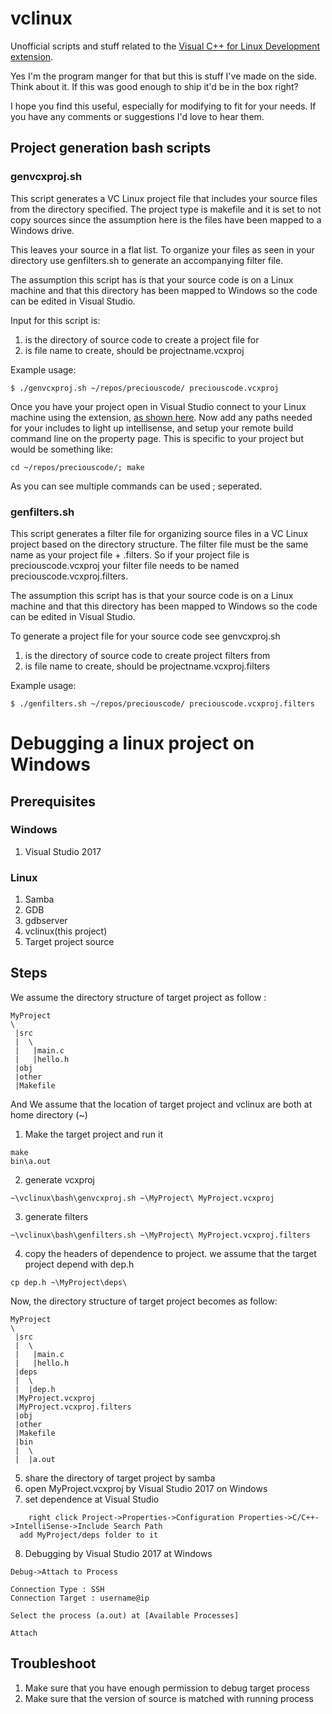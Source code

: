 # vclinux
Unofficial scripts and stuff related to the [Visual C++ for Linux Development extension](http://aka.ms/vslinux). 

Yes I'm the program manger for that but this is stuff I've made on the side. Think about it. If this was good enough to ship it'd be in the box right?

I hope you find this useful, especially for modifying to fit for your needs. If you have any comments or suggestions I'd love to hear them.

## Project generation bash scripts

### genvcxproj.sh
This script generates a VC Linux project file that includes your source files from the directory specified. The project type is makefile and it is set to not copy sources since the assumption here is the files have been mapped to a Windows drive.

This leaves your source in a flat list. To organize your files as seen in your directory use genfilters.sh to generate an accompanying filter file.

The assumption this script has is that your source code is on a Linux machine and that this directory has been mapped to Windows so the code can be edited in Visual Studio.

Input for this script is:
1. is the directory of source code to create a project file for
2. is file name to create, should be projectname.vcxproj

Example usage:
```
$ ./genvcxproj.sh ~/repos/preciouscode/ preciouscode.vcxproj
```

Once you have your project open in Visual Studio connect to your Linux machine using the extension, [as shown here](https://blogs.msdn.microsoft.com/vcblog/2016/03/30/visual-c-for-linux-development/#consoleapp).
Now add any paths needed for your includes to light up intellisense, and setup your remote build command line on the property page. This is specific to your project but would be something like:
```
cd ~/repos/preciouscode/; make
```
As you can see multiple commands can be used ; seperated.

### genfilters.sh
This script generates a filter file for organizing source files in a VC Linux project based on the directory structure. The filter file must be the same name as your project file + .filters. So if your project file is preciouscode.vcxproj your filter file needs to be named preciouscode.vcxproj.filters. 

The assumption this script has is that your source code is on a Linux machine and that this directory has been mapped to Windows so the code can be edited in Visual Studio.

To generate a project file for your source code see genvcxproj.sh

1. is the directory of source code to create project filters from
2. is file name to create, should be projectname.vcxproj.filters

Example usage:
```
$ ./genfilters.sh ~/repos/preciouscode/ preciouscode.vcxproj.filters
```


# Debugging a linux project on Windows

## Prerequisites
### Windows
1. Visual Studio 2017

### Linux
1. Samba
2. GDB
3. gdbserver
4. vclinux(this project)
5. Target project source

## Steps

We assume the directory structure of target project as follow :
```
MyProject
\
 |src
 |  \
 |   |main.c
 |   |hello.h
 |obj
 |other
 |Makefile
```

And We assume that the location of target project and vclinux are both at home directory (~)
1. Make the target project and run it
```
make
bin\a.out
```
2. generate vcxproj
```
~\vclinux\bash\genvcxproj.sh ~\MyProject\ MyProject.vcxproj
```
3. generate filters
```
~\vclinux\bash\genfilters.sh ~\MyProject\ MyProject.vcxproj.filters
```
4. copy the headers of dependence to project. we assume that the target project depend with dep.h
```
cp dep.h ~\MyProject\deps\
```

Now, the directory structure of target project becomes as follow:
```
MyProject
\
 |src
 |  \
 |   |main.c
 |   |hello.h
 |deps
 |  \
 |  |dep.h
 |MyProject.vcxproj
 |MyProject.vcxproj.filters
 |obj
 |other
 |Makefile
 |bin
 |  \
 |  |a.out
```

5. share the directory of target project by samba
6. open MyProject.vcxproj by Visual Studio 2017 on Windows
7. set dependence at Visual Studio
```
    right click Project->Properties->Configuration Properties->C/C++->IntelliSense->Include Search Path
  add MyProject/deps folder to it
```

8. Debugging by Visual Studio 2017 at Windows
```
Debug->Attach to Process

Connection Type : SSH
Connection Target : username@ip

Select the process (a.out) at [Available Processes]

Attach
```

## Troubleshoot

1. Make sure that you have enough permission to debug target process
2. Make sure that the version of source is matched with running process